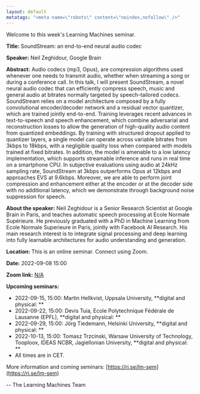 ```yaml
---
layout: default
metatags: "<meta name=\"robots\" content=\"noindex,nofollow\" />"
---
```

 
Welcome to this week's Learning Machines seminar.

**Title:** SoundStream: an end-to-end neural audio codec

**Speaker:** Neil Zeghidour, Google Brain

**Abstract:** Audio codecs (mp3, Opus), are compression algorithms used whenever one needs to transmit audio, whether when streaming a song or during a conference call. In this talk, I will present SoundStream, a novel neural audio codec that can efficiently compress speech, music and general audio at bitrates normally targeted by speech-tailored codecs. SoundStream relies on a model architecture composed by a fully convolutional encoder/decoder network and a residual vector quantizer, which are trained jointly end-to-end. Training leverages recent advances in text-to-speech and speech enhancement, which combine adversarial and reconstruction losses to allow the generation of high-quality audio content from quantized embeddings. By training with structured dropout applied to quantizer layers, a single model can operate across variable bitrates from 3kbps to 18kbps, with a negligible quality loss when compared with models trained at fixed bitrates. In addition, the model is amenable to a low latency implementation, which supports streamable inference and runs in real time on a smartphone CPU. In subjective evaluations using audio at 24kHz sampling rate, SoundStream at 3kbps outperforms Opus at 12kbps and approaches EVS at 9.6kbps. Moreover, we are able to perform joint compression and enhancement either at the encoder or at the decoder side with no additional latency, which we demonstrate through background noise suppression for speech.

**About the speaker:** Neil Zeghidour is a Senior Research Scientist at Google Brain in Paris, and teaches automatic speech processing at Ecole Normale Supérieure. He previously graduated with a PhD in Machine Learning from Ecole Normale Superieure in Paris, jointly with Facebook AI Research. His main research interest is to integrate signal processing and deep learning into fully learnable architectures for audio understanding and generation.

**Location:** This is an online seminar. Connect using Zoom.

**Date:** 2022-09-08 15:00

**Zoom link:** [N/A](N/A)

**Upcoming seminars:**

* 2022-09-15, 15:00: Martin Hellkvist, Uppsala University, **digital and physical: **
* 2022-09-22, 15:00: Devis Tuia, Ecole Polytechnique Fédérale de Lausanne (EPFL), **digital and physical: **
* 2022-09-29, 15:00: Jörg Tiedemann, Helsinki University, **digital and physical: **
* 2022-10-13, 15:00: Tomasz Trzcinski, Warsaw University of Technology, Tooploox, IDEAS NCBR, Jagiellonian University, **digital and physical: **
* All times are in CET.

More information and coming seminars: [https://ri.se/lm-sem](https://ri.se/lm-sem)

-- The Learning Machines Team

